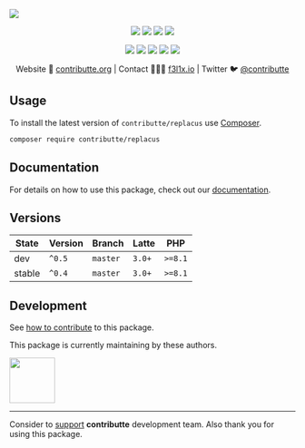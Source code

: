 ![](https://heatbadger.now.sh/github/readme/contributte/replacus/)

<p align=center>
  <a href="https://github.com/contributte/replacus/actions"><img src="https://badgen.net/github/checks/contributte/replacus/master"></a>
  <a href="https://codecov.io/gh/contributte/replacus"><img src="https://badgen.net/codecov/c/github/contributte/replacus"></a>
  <a href="https://packagist.org/packages/contributte/replacus"><img src="https://badgen.net/packagist/dm/contributte/replacus"></a>
  <a href="https://packagist.org/packages/contributte/replacus"><img src="https://badgen.net/packagist/v/contributte/replacus"></a>
</p>
<p align=center>
  <a href="https://packagist.org/packages/contributte/replacus"><img src="https://badgen.net/packagist/php/contributte/replacus"></a>
  <a href="https://github.com/contributte/replacus"><img src="https://badgen.net/github/license/contributte/replacus"></a>
  <a href="https://bit.ly/ctteg"><img src="https://badgen.net/badge/support/gitter/cyan"></a>
  <a href="https://bit.ly/cttfo"><img src="https://badgen.net/badge/support/forum/yellow"></a>
  <a href="https://contributte.org/partners.html"><img src="https://badgen.net/badge/sponsor/donations/F96854"></a>
</p>

<p align=center>
Website 🚀 <a href="https://contributte.org">contributte.org</a> | Contact 👨🏻‍💻 <a href="https://f3l1x.io">f3l1x.io</a> | Twitter 🐦 <a href="https://twitter.com/contributte">@contributte</a>
</p>

## Usage

To install the latest version of `contributte/replacus` use [Composer](https://getcomposer.org).

```bash
composer require contributte/replacus
```

## Documentation

For details on how to use this package, check out our [documentation](.docs).

## Versions

| State       | Version | Branch   | Latte  | PHP     |
|-------------|---------|----------|--------|---------|
| dev         | `^0.5`  | `master` | `3.0+` | `>=8.1` |
| stable      | `^0.4`  | `master` | `3.0+` | `>=8.1` |

## Development

See [how to contribute](https://contributte.org/contributing.html) to this package.

This package is currently maintaining by these authors.

<a href="https://github.com/f3l1x">
  <img width="80" height="80" src="https://avatars2.githubusercontent.com/u/538058?v=3&s=80">
</a>

-----

Consider to [support](https://contributte.org/partners.html) **contributte** development team.
Also thank you for using this package.
